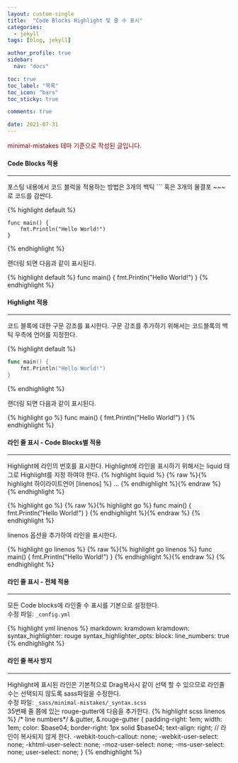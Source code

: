 ```yaml
---
layout: custom-single
title:  "Code Blocks Highlight 및 줄 수 표시"
categories:
  - jekyll
tags: [blog, jekyll]

author_profile: true
sidebar:
  nav: "docs"

toc: true
toc_label: "목록"
toc_icon: "bars"
toc_sticky: true

comments: true

date: 2021-07-31
---
```


<span style="color:darkred">minimal-mistakes 테마 기준으로 작성된 글입니다.</span>  

#### Code Blocks 적용
---
포스팅 내용에서 코드 블럭을 적용하는 방법은 3개의 백틱 \`\`\` 혹은 3개의 물결포 ~~~ 로 코드를 감싼다.

{% highlight default %}
```
func main() {
	fmt.Println("Hello World!")
}
```
{% endhighlight %}

랜더링 되면 다음과 같이 표시된다.

{% highlight default %}
func main() {
	fmt.Println("Hello World!")
}
{% endhighlight %}

#### Highlight 적용
---
코드 블록에 대한 구문 강조를 표시한다. 구문 강조를 추가하기 위해서는 코드블록의 백틱 우측에 언어를 지정한다.

{% highlight default %}
```go
func main() {
	fmt.Println("Hello World!")
}
```
{% endhighlight %}

랜더링 되면 다음과 같이 표시된다.

{% highlight go %}
func main() {
	fmt.Println("Hello World!")
}
{% endhighlight %}

#### 라인 줄 표시 - Code Blocks별 적용
---
Highlight에 라인의 번호를 표시한다. Highlight에 라인을 표시하기 위해서는 liquid 태그로 Highlight를 지정 하여야 한다.
{% highlight liquid %}
{% raw %}{% highlight 하이라이트언어 [linenos] %}
...
{% endhighlight %}{% endraw %}
{% endhighlight %}

{% highlight go %}
{% raw %}{% highlight go %}
func main() {
	fmt.Println("Hello World!")
}
{% endhighlight %}{% endraw %}
{% endhighlight %}

linenos 옵션을 추가하여 라인을 표시한다.

{% highlight go linenos %}
{% raw %}{% highlight go linenos %}
func main() {
	fmt.Println("Hello World!")
}
{% endhighlight %}{% endraw %}
{% endhighlight %}

#### 라인 줄 표시 - 전체 적용
---
모든 Code blocks에 라인줄 수 표시를 기본으로 설정한다.  
수정 파일: `_config.yml`

{% highlight yml linenos %}
markdown: kramdown
kramdown:
  syntax_highlighter: rouge
  syntax_highlighter_opts:
    block:
      line_numbers: true
{% endhighlight %}

#### 라인 줄 복사 방지
---
Highlight에 표시된 라인은 기본적으로 Drag복사시 같이 선택 할 수 있으므로 라인줄 수는 선택되지 않도록 sass파일을 수정한다.  
수정 파일: `_sass/minimal-mistakes/_syntax.scss`  
35번째 줄 쯤에 있는 rouge-gutter에 다음을 추가한다.
{% highlight scss linenos %}
    /* line numbers*/
    &.gutter,
    &.rouge-gutter {
      padding-right: 1em;
      width: 1em;
      color: $base04;
      border-right: 1px solid $base04;
      text-align: right;
      // 라인이 복사되지 않게 한다.
      -webkit-touch-callout: none;
      -webkit-user-select: none;
      -khtml-user-select: none;
      -moz-user-select: none;
      -ms-user-select: none;
      user-select: none;
    }
{% endhighlight %}